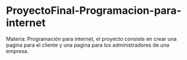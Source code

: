 # ProyectoFinal-Programacion-para-internet
Materia: Programación para internet, el proyecto consiste en crear una pagina para el cliente y una pagina para los administradores de una empresa.
